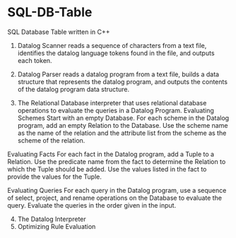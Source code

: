 # SQL-DB-Table
SQL Database Table written in C++

1. Datalog Scanner
reads a sequence of characters from a text file, identifies the datalog language tokens found in the file, and outputs each token.

2. Datalog Parser
reads a datalog program from a text file, builds a data structure that represents the datalog program, and outputs the contents of the datalog program data structure.

3. The Relational Database
interpreter that uses relational database operations to evaluate the queries in a Datalog Program.
Evaluating Schemes
Start with an empty Database. For each scheme in the Datalog program, add an empty Relation to the Database. Use the scheme name as the name of the relation and the attribute list from the scheme as the scheme of the relation.

Evaluating Facts
For each fact in the Datalog program, add a Tuple to a Relation. Use the predicate name from the fact to determine the Relation to which the Tuple should be added. Use the values listed in the fact to provide the values for the Tuple.

Evaluating Queries
For each query in the Datalog program, use a sequence of select, project, and rename operations on the Database to evaluate the query. Evaluate the queries in the order given in the input.

4. The Datalog Interpreter
5. Optimizing Rule Evaluation
